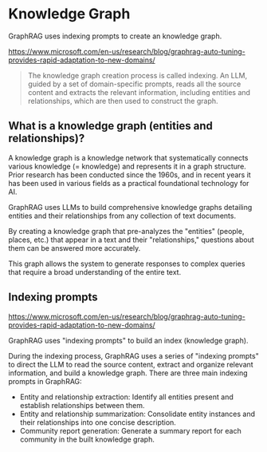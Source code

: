 # Knowledge Graph

GraphRAG uses indexing prompts to create an knowledge graph.

https://www.microsoft.com/en-us/research/blog/graphrag-auto-tuning-provides-rapid-adaptation-to-new-domains/

> The knowledge graph creation process is called indexing. An LLM, guided by a set of domain-specific prompts, reads all the source content and extracts the relevant information, including entities and relationships, which are then used to construct the graph.

## What is a knowledge graph (entities and relationships)?

A knowledge graph is a knowledge network that systematically connects various knowledge (= knowledge) and represents it in a graph structure. Prior research has been conducted since the 1960s, and in recent years it has been used in various fields as a practical foundational technology for AI.

GraphRAG uses LLMs to build comprehensive knowledge graphs detailing entities and their relationships from any collection of text documents.

By creating a knowledge graph that pre-analyzes the "entities" (people, places, etc.) that appear in a text and their "relationships," questions about them can be answered more accurately.

This graph allows the system to generate responses to complex queries that require a broad understanding of the entire text.

## Indexing prompts

https://www.microsoft.com/en-us/research/blog/graphrag-auto-tuning-provides-rapid-adaptation-to-new-domains/

GraphRAG uses "indexing prompts" to build an index (knowledge graph).

During the indexing process, GraphRAG uses a series of "indexing prompts" to direct the LLM to read the source content, extract and organize relevant information, and build a knowledge graph. There are three main indexing prompts in GraphRAG:

- Entity and relationship extraction: Identify all entities present and establish relationships between them.
- Entity and relationship summarization: Consolidate entity instances and their relationships into one concise description.
- Community report generation: Generate a summary report for each community in the built knowledge graph.

